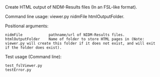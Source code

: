 Create HTML output of NIDM-Results files (In an FSL-like format).

Command line usage: viewer.py nidmFile htmlOutputFolder.

Positional arguments:

	nidmFile 			pathname/url of NIDM-Results files.
	htmlOutputFolder	Name of folder to store HTML pages in (Note: viewer.py will create this folder if it does not exist, and will exit if the folder does exist).
	
Test usage (Command line):

	test_fslViewer.py
	testError.py